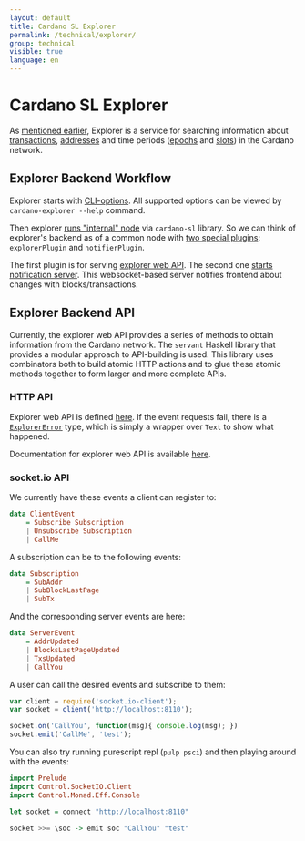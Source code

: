 ```yaml
---
layout: default
title: Cardano SL Explorer
permalink: /technical/explorer/
group: technical
visible: true
language: en
---
```

<!-- Reviewed at ac0126b2753f1f5ca6fbfb555783fbeb1aa141bd -->

# Cardano SL Explorer

As [mentioned earlier](/cardano/explorer), Explorer is a service for searching
information about [transactions](/glossary/#transaction),
[addresses](/glossary/#address) and time periods ([epochs](/glossary/#epoch) and
[slots](/glossary/#slot)) in the Cardano network.

## Explorer Backend Workflow

Explorer starts with
[CLI-options](https://github.com/input-output-hk/cardano-sl/blob/master/explorer/src/explorer/ExplorerNodeOptions.hs).
All supported options can be viewed by `cardano-explorer --help` command.

Then explorer [runs "internal"
node](https://github.com/input-output-hk/cardano-sl/blob/master/explorer/src/explorer/Main.hs)
via `cardano-sl` library. So we can think of explorer's backend as of a common
node with [two special
plugins](https://github.com/input-output-hk/cardano-sl/blob/master/explorer/src/explorer/Main.hs#L64):
`explorerPlugin` and `notifierPlugin`.

The first plugin is for serving [explorer web
API](https://github.com/input-output-hk/cardano-sl/blob/master/explorer/src/Pos/Explorer/Web/Api.hs).
The second one [starts notification
server](https://github.com/input-output-hk/cardano-sl/blob/master/explorer/src/Pos/Explorer/Socket/App.hs#L215).
This websocket-based server notifies frontend about changes with
blocks/transactions.

## Explorer Backend API

Currently, the explorer web API provides a series of methods to obtain
information from the Cardano network. The `servant` Haskell library that
provides a modular approach to API-building is used. This library uses
combinators both to build atomic HTTP actions and to glue these atomic methods
together to form larger and more complete APIs.

### HTTP API

Explorer web API is defined
[here](https://github.com/input-output-hk/cardano-sl/blob/master/explorer/src/Pos/Explorer/Web/Api.hs).
If the event requests fail, there is a
[`ExplorerError`](https://github.com/input-output-hk/cardano-sl/blob/master/explorer/src/Pos/Explorer/Web/Error.hs)
type, which is simply a wrapper over `Text` to show what happened.

Documentation for explorer web API is available
[here](https://cardanodocs.com/technical/explorer/api/).

### socket.io API

We currently have these events a client can register to:

``` haskell
data ClientEvent
    = Subscribe Subscription
    | Unsubscribe Subscription
    | CallMe
```

A subscription can be to the following events:

``` haskell
data Subscription
    = SubAddr
    | SubBlockLastPage
    | SubTx
```

And the corresponding server events are here:

``` haskell
data ServerEvent
    = AddrUpdated
    | BlocksLastPageUpdated
    | TxsUpdated
    | CallYou
```

A user can call the desired events and subscribe to them:

``` js
var client = require('socket.io-client');
var socket = client('http://localhost:8110');

socket.on('CallYou', function(msg){ console.log(msg); })
socket.emit('CallMe', 'test');
```

You can also try running purescript repl (`pulp psci`) and then playing around
with the events:

``` purescript
import Prelude
import Control.SocketIO.Client
import Control.Monad.Eff.Console

let socket = connect "http://localhost:8110"

socket >>= \soc -> emit soc "CallYou" "test"
```
